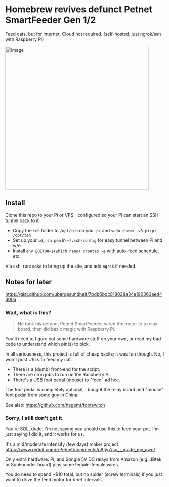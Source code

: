 # Homebrew revives defunct Petnet SmartFeeder Gen 1/2

Feed cats, but for Internet. Cloud not required. (self-hosted, just ngrok/ssh with Raspberry Pi)

<img width="453" alt="image" src="https://user-images.githubusercontent.com/593274/130391582-253bd6c1-1b51-408f-b308-0bfefbfa7067.png">

## Install

Clone this repo to your Pi or VPS--configured so your Pi can start an SSH tunnel back to it.

* Copy the `teh` folder to `/opt/teh` on your `pi` and `sudo chown -vR pi:pi /opt/teh`
* Set up your `id_rsa.pem` in `~/.ssh/config` for easy tunnel between Pi and w/e.
* Install `env EDITOR=$(which nano) crontab -e` with auto-feed schedule, etc.

Via ssh, run: `make` to bring up the site, and add `ngrok` if needed.

## Notes for later

https://gist.github.com/ubergesundheit/7bdb6bdc818028a34a190363aed4d00a

### Wait, what is this?

> He took his defunct Petnet SmartFeeder, wired the motor to a relay board, then did basic magic with Raspberry Pi.

You'll need to figure out some hardware stuff on your own, or read my bad code to understand which pin(s) to pick.

In all seriousness, this project is full of cheap hacks; it was fun though. No, I won't post URLs to feed my cat.

* There is a (dumb) front-end for the script.
* There are cron jobs to run on the Raspberry Pi.
* There's a USB foot pedal (mouse) to "feed" ad hoc.

The foot pedal is completely optional; I bought the relay board and "mouse" foot pedal from some guy in China.

See also: https://github.com/hagemt/footswitch

### Sorry, I still don't get it.

You're SOL, dude. I'm not saying you should use this to feed your pet. I'm just saying I did it, and it works for us.

It's a mid/moderate intensity (few days) maker project: https://www.reddit.com/r/Petnet/comments/p9tjy7/so_i_made_my_own/

Only extra hardware: Pi, and Songle 5V DC relays from Amazon (e.g. JBtek or SunFounder board) plus some female-female wires.

You do need to spend ~$10 total, but no solder (screw terminals) if you just want to drive the feed motor for brief intervals.
